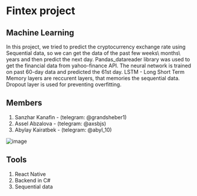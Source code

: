 # Fintex project
## Machine Learning
In this project, we tried to predict the cryptocurrency exchange rate using Sequential data, so we can get the data of the past few weeks\ months\ years and then predict the next day.
Pandas_datareader library was used to get the financial data from yahoo-finance API. 
The neural network is trained on past 60-day data and predicted the 61st day.
LSTM - Long Short Term Memory layers are reccurent layers, that memories the sequential data.
Dropout layer is used for preventing overfitting.


## Members
1. Sanzhar Kanafin - (telegram: @grandsheber1)
2. Assel Abzalova - (telegram: @axsbjs)
3. Abylay Kairatbek - (telegram: @abyl_10)


![image](https://user-images.githubusercontent.com/56842208/170866872-29736459-89f1-47a4-84af-5e5b24034211.png)

## Tools
1. React Native
2. Backend in C#
3. Sequential data

